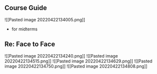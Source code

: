 ## Course Guide
![[Pasted image 20220422134005.png]]
- for midterms

## Re: Face to Face
![[Pasted image 20220422134240.png]]
![[Pasted image 20220422134515.png]]
![[Pasted image 20220422134629.png]]
![[Pasted image 20220422134750.png]]
![[Pasted image 20220422134808.png]]